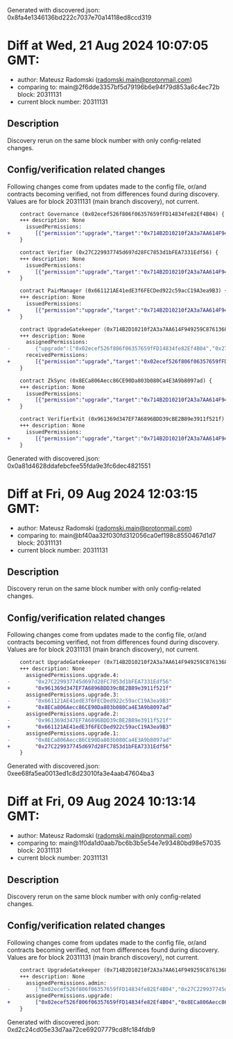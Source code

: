 Generated with discovered.json: 0x8fa4e1346136bd222c7037e70a14118ed8ccd319

# Diff at Wed, 21 Aug 2024 10:07:05 GMT:

- author: Mateusz Radomski (<radomski.main@protonmail.com>)
- comparing to: main@2f6dde3357bf5d79196b6e94f79d853a6c4ec72b block: 20311131
- current block number: 20311131

## Description

Discovery rerun on the same block number with only config-related changes.

## Config/verification related changes

Following changes come from updates made to the config file,
or/and contracts becoming verified, not from differences found during
discovery. Values are for block 20311131 (main branch discovery), not current.

```diff
    contract Governance (0x02ecef526f806f06357659fFD14834fe82Ef4B04) {
    +++ description: None
      issuedPermissions:
+        [{"permission":"upgrade","target":"0x714B2D10210f2A3a7AA614F949259C87613689aB","via":[]}]
    }
```

```diff
    contract Verifier (0x27C229937745d697d28FC7853d1bFEA7331Edf56) {
    +++ description: None
      issuedPermissions:
+        [{"permission":"upgrade","target":"0x714B2D10210f2A3a7AA614F949259C87613689aB","via":[]}]
    }
```

```diff
    contract PairManager (0x661121AE41edE3f6FECDed922c59acC19A3ea9B3) {
    +++ description: None
      issuedPermissions:
+        [{"permission":"upgrade","target":"0x714B2D10210f2A3a7AA614F949259C87613689aB","via":[]}]
    }
```

```diff
    contract UpgradeGatekeeper (0x714B2D10210f2A3a7AA614F949259C87613689aB) {
    +++ description: None
      assignedPermissions:
-        {"upgrade":["0x02ecef526f806f06357659fFD14834fe82Ef4B04","0x27C229937745d697d28FC7853d1bFEA7331Edf56","0x661121AE41edE3f6FECDed922c59acC19A3ea9B3","0x8ECa806Aecc86CE90Da803b080Ca4E3A9b8097ad","0x961369d347EF7A6896BDD39cBE2B89e3911f521f"]}
      receivedPermissions:
+        [{"permission":"upgrade","target":"0x02ecef526f806f06357659fFD14834fe82Ef4B04","via":[]},{"permission":"upgrade","target":"0x27C229937745d697d28FC7853d1bFEA7331Edf56","via":[]},{"permission":"upgrade","target":"0x661121AE41edE3f6FECDed922c59acC19A3ea9B3","via":[]},{"permission":"upgrade","target":"0x8ECa806Aecc86CE90Da803b080Ca4E3A9b8097ad","via":[]},{"permission":"upgrade","target":"0x961369d347EF7A6896BDD39cBE2B89e3911f521f","via":[]}]
    }
```

```diff
    contract ZkSync (0x8ECa806Aecc86CE90Da803b080Ca4E3A9b8097ad) {
    +++ description: None
      issuedPermissions:
+        [{"permission":"upgrade","target":"0x714B2D10210f2A3a7AA614F949259C87613689aB","via":[]}]
    }
```

```diff
    contract VerifierExit (0x961369d347EF7A6896BDD39cBE2B89e3911f521f) {
    +++ description: None
      issuedPermissions:
+        [{"permission":"upgrade","target":"0x714B2D10210f2A3a7AA614F949259C87613689aB","via":[]}]
    }
```

Generated with discovered.json: 0x0a81d4628ddafebcfee55fda9e3fc6dec4821551

# Diff at Fri, 09 Aug 2024 12:03:15 GMT:

- author: Mateusz Radomski (<radomski.main@protonmail.com>)
- comparing to: main@bf40aa32f030fd312056ca0ef198c8550467d1d7 block: 20311131
- current block number: 20311131

## Description

Discovery rerun on the same block number with only config-related changes.

## Config/verification related changes

Following changes come from updates made to the config file,
or/and contracts becoming verified, not from differences found during
discovery. Values are for block 20311131 (main branch discovery), not current.

```diff
    contract UpgradeGatekeeper (0x714B2D10210f2A3a7AA614F949259C87613689aB) {
    +++ description: None
      assignedPermissions.upgrade.4:
-        "0x27C229937745d697d28FC7853d1bFEA7331Edf56"
+        "0x961369d347EF7A6896BDD39cBE2B89e3911f521f"
      assignedPermissions.upgrade.3:
-        "0x661121AE41edE3f6FECDed922c59acC19A3ea9B3"
+        "0x8ECa806Aecc86CE90Da803b080Ca4E3A9b8097ad"
      assignedPermissions.upgrade.2:
-        "0x961369d347EF7A6896BDD39cBE2B89e3911f521f"
+        "0x661121AE41edE3f6FECDed922c59acC19A3ea9B3"
      assignedPermissions.upgrade.1:
-        "0x8ECa806Aecc86CE90Da803b080Ca4E3A9b8097ad"
+        "0x27C229937745d697d28FC7853d1bFEA7331Edf56"
    }
```

Generated with discovered.json: 0xee68fa5ea0013ed1c8d23010fa3e4aab47604ba3

# Diff at Fri, 09 Aug 2024 10:13:14 GMT:

- author: Mateusz Radomski (<radomski.main@protonmail.com>)
- comparing to: main@1f0da1d0aab7bc6b3b5e54e7e93480bd98e57035 block: 20311131
- current block number: 20311131

## Description

Discovery rerun on the same block number with only config-related changes.

## Config/verification related changes

Following changes come from updates made to the config file,
or/and contracts becoming verified, not from differences found during
discovery. Values are for block 20311131 (main branch discovery), not current.

```diff
    contract UpgradeGatekeeper (0x714B2D10210f2A3a7AA614F949259C87613689aB) {
    +++ description: None
      assignedPermissions.admin:
-        ["0x02ecef526f806f06357659fFD14834fe82Ef4B04","0x27C229937745d697d28FC7853d1bFEA7331Edf56","0x661121AE41edE3f6FECDed922c59acC19A3ea9B3","0x8ECa806Aecc86CE90Da803b080Ca4E3A9b8097ad","0x961369d347EF7A6896BDD39cBE2B89e3911f521f"]
      assignedPermissions.upgrade:
+        ["0x02ecef526f806f06357659fFD14834fe82Ef4B04","0x8ECa806Aecc86CE90Da803b080Ca4E3A9b8097ad","0x961369d347EF7A6896BDD39cBE2B89e3911f521f","0x661121AE41edE3f6FECDed922c59acC19A3ea9B3","0x27C229937745d697d28FC7853d1bFEA7331Edf56"]
    }
```

Generated with discovered.json: 0xd2c24cd05e33d7aa72ce69207779cd8fc184fdb9

